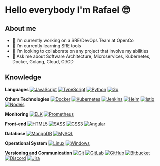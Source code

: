 # Hello everybody I'm Rafael  :sunglasses:

## About me
- 🔭 I’m currently working on a SRE/DevOps Team at OpenCo
- 🌱 I’m currently learning SRE tools
- 👯 I’m looking to collaborate on any project that involve my abilities
- 💬 Ask me about Software Architecture, Microservices, Kubernetes, Docker, Golang, Cloud, CI/CD

## Knowledge

**Languages**
[![JavaScript](https://img.shields.io/badge/-JavaScript-black?style=flat-square&logo=javascript&link=https://github.com/rafamttz/)](https://github.com/rafamttz/)
[![TypeScript](https://img.shields.io/badge/-TypeScript-007ACC?style=flat-square&logo=typescript&link=https://github.com/rafamttz/)](https://github.com/rafamttz/)
[![Python](https://img.shields.io/badge/-Python-afd0ea?style=flat-square&logo=Python&link=https://github.com/rafamttz/)](https://github.com/rafamttz/)
[![Go](https://img.shields.io/badge/-Go-add8e6?style=flat-square&logo=Go&link=https://github.com/rafamttz/)](https://github.com/rafamttz/)

**Others Technologies**
[![Docker](https://img.shields.io/badge/-Docker-black?style=flat-square&logo=docker&link=https://github.com/rafamttz/)](https://github.com/rafamttz/)
[![Kubernetes](https://img.shields.io/badge/-Kubernetes-add8e6?style=flat-square&logo=Kubernetes&link=https://github.com/rafamttz/)](https://github.com/rafamttz/)
[![Jenkins](https://img.shields.io/badge/-Jenkins-ededed?style=flat-square&logo=Jenkins&link=https://github.com/rafamttz/)](https://github.com/rafamttz/)
[![Helm](https://img.shields.io/badge/-Helm-277A9F?style=flat-square&logo=Helm&link=https://github.com/rafamttz/)](https://github.com/rafamttz/)
[![Istio](https://img.shields.io/badge/-Istio-277A9F?style=flat-square&logo=Istio&link=https://github.com/rafamttz/)](https://github.com/rafamttz/)
[![Nodejs](https://img.shields.io/badge/-Nodejs-black?style=flat-square&logo=Node.js&link=https://github.com/rafamttz/)](https://github.com/rafamttz/)

**Monitoring**
[![ELK](https://img.shields.io/badge/-ELK-ff69b4?style=flat-square&logo=ELK&link=https://github.com/rafamttz/)](https://github.com/rafamttz/)
[![Prometheus](https://img.shields.io/badge/-Prometheus-808080?style=flat-square&logo=Prometheus&link=https://github.com/rafamttz/)](https://github.com/rafamttz/)

**Front-end**
[![HTML5](https://img.shields.io/badge/-HTML5-E34F26?style=flat-square&logo=html5&logoColor=white&link=https://github.com/rafamttz/)](https://github.com/rafamttz/)
[![SASS](https://img.shields.io/badge/-SASS-ed9ac2?style=flat-square&logo=sass)](https://github.com/rafamttz/)
[![CSS3](https://img.shields.io/badge/-CSS3-1572B6?style=flat-square&logo=css3&link=https://github.com/rafamttz/)](https://github.com/rafamttz/)
[![Angular](https://img.shields.io/badge/-Angular-DD0031?style=flat-square&logo=Angular&link=https://github.com/rafamttz/)](https://github.com/rafamttz/)

**Database**
[![MongoDB](https://img.shields.io/badge/-MongoDB-black?style=flat-square&logo=mongodb&link=https://github.com/rafamttz/)](https://github.com/rafamttz/)
[![MySQL](https://img.shields.io/badge/-MySQL-a0c4db?style=flat-square&logo=mysql&link=https://github.com/rafamttz/)](https://github.com/rafamttz/)


**Operational System**
[![Linux](https://img.shields.io/badge/-Linux-333333?style=flat-square&logo=Linux&link=https://github.com/rafamttz/)](https://github.com/rafamttz/)
[![Windows](https://img.shields.io/badge/-Windows-0078D6?style=flat-square&logo=Windows&link=https://github.com/rafamttz/)](https://github.com/rafamttz/)


**Versioning and Communication**
[![Git](https://img.shields.io/badge/-Git-black?style=flat-square&logo=git&link=https://github.com/rafamttz/)](https://github.com/rafamttz/)
[![GitLab](https://img.shields.io/badge/-GitLab-FCA121?style=flat-square&logo=gitlab&link=https://github.com/rafamttz/)](https://github.com/rafamttz/)
[![GitHub](https://img.shields.io/badge/-GitHub-181717?style=flat-square&logo=github&link=https://github.com/rafamttz/)](https://github.com/rafamttz/)
[![Bitbucket](https://img.shields.io/badge/-Bitbucket-0052CC?style=flat-square&logo=bitbucket&link=https://github.com/rafamttz/)](https://github.com/rafamttz/)
[![Discord](https://img.shields.io/badge/-Discord-000000?style=flat-square&logo=Discord&link=https://github.com/rafamttz/)](https://github.com/rafamttz/)
[![Jira](https://img.shields.io/badge/-Jira-0052CC?style=flat-square&logo=Jira&link=https://github.com/rafamttz/)](https://github.com/rafamttz/)

